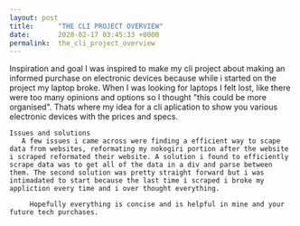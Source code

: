```yaml
---
layout: post
title:      "THE CLI PROJECT OVERVIEW"
date:       2020-02-17 03:45:33 +0000
permalink:  the_cli_project_overview
---
```



Inspiration and goal
    I was inspired to make my cli project about making an informed purchase on electronic devices because while i started on the project my laptop broke. When I was looking for laptops I felt lost, like there were too many opinions and options so I thought "this could be more organised". Thats where my idea for a cli aplication to show you various electronic devices with the prices and specs. 
		
	Issues and solutions
	   A few issues i came across were finding a efficient way to scape data from websites, reformating my nokogiri portion after the website i scraped reformated their website. A solution i found to efficiently scrape data was to get all of the data in a div and parse between them. The second solution was pretty straight forward but i was intimadated to start because the last time i scraped i broke my appliction every time and i over thought everything. 
		 
		 Hopefully everything is concise and is helpful in mine and your future tech purchases.
